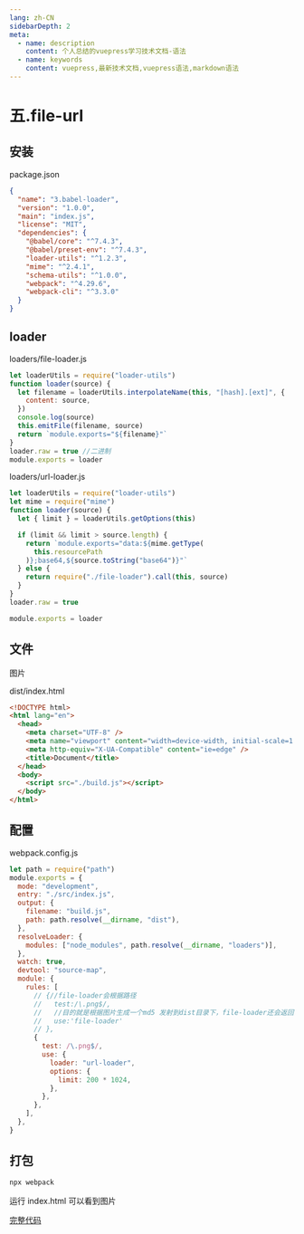 ```yaml
---
lang: zh-CN
sidebarDepth: 2
meta:
  - name: description
    content: 个人总结的vuepress学习技术文档-语法
  - name: keywords
    content: vuepress,最新技术文档,vuepress语法,markdown语法
---
```


# 五.file-url

## 安装

package.json

```json
{
  "name": "3.babel-loader",
  "version": "1.0.0",
  "main": "index.js",
  "license": "MIT",
  "dependencies": {
    "@babel/core": "^7.4.3",
    "@babel/preset-env": "^7.4.3",
    "loader-utils": "^1.2.3",
    "mime": "^2.4.1",
    "schema-utils": "^1.0.0",
    "webpack": "^4.29.6",
    "webpack-cli": "^3.3.0"
  }
}
```

## loader

loaders/file-loader.js

```js
let loaderUtils = require("loader-utils")
function loader(source) {
  let filename = loaderUtils.interpolateName(this, "[hash].[ext]", {
    content: source,
  })
  console.log(source)
  this.emitFile(filename, source)
  return `module.exports="${filename}"`
}
loader.raw = true //二进制
module.exports = loader
```

loaders/url-loader.js

```js
let loaderUtils = require("loader-utils")
let mime = require("mime")
function loader(source) {
  let { limit } = loaderUtils.getOptions(this)

  if (limit && limit > source.length) {
    return `module.exports="data:${mime.getType(
      this.resourcePath
    )};base64,${source.toString("base64")}"`
  } else {
    return require("./file-loader").call(this, source)
  }
}
loader.raw = true

module.exports = loader
```

## 文件

图片

dist/index.html

```html
<!DOCTYPE html>
<html lang="en">
  <head>
    <meta charset="UTF-8" />
    <meta name="viewport" content="width=device-width, initial-scale=1.0" />
    <meta http-equiv="X-UA-Compatible" content="ie=edge" />
    <title>Document</title>
  </head>
  <body>
    <script src="./build.js"></script>
  </body>
</html>
```

## 配置

webpack.config.js

```js
let path = require("path")
module.exports = {
  mode: "development",
  entry: "./src/index.js",
  output: {
    filename: "build.js",
    path: path.resolve(__dirname, "dist"),
  },
  resolveLoader: {
    modules: ["node_modules", path.resolve(__dirname, "loaders")],
  },
  watch: true,
  devtool: "source-map",
  module: {
    rules: [
      // {//file-loader会根据路径
      //   test:/\.png$/,
      //   //目的就是根据图片生成一个md5 发射到dist目录下，file-loader还会返回当前的图片
      //   use:'file-loader'
      // },
      {
        test: /\.png$/,
        use: {
          loader: "url-loader",
          options: {
            limit: 200 * 1024,
          },
        },
      },
    ],
  },
}
```

## 打包

```bash
npx webpack
```

运行 index.html 可以看到图片

[完整代码](https://github.com/zhoubichuan/frontend-note/tree/master/3.dev/3.scaffolding/1.webpack/6.loader/5.file-loader-url-loader)
